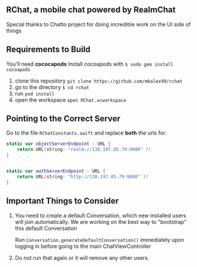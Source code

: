 ## RChat, a mobile chat powered by RealmChat

Special thanks to Chatto project for doing incredible work on the UI side of things

## Requirements to Build

You'll need **cococapods**
Install cocoapods with `$ sudo gem install cocoapods`

1. clone this repository `git clone https://github.com/mbalex99/rchat`
2. go to the directory `$ cd rchat`
3. run `pod install`
4. open the workspace `open RChat.xcworkspace`

## Pointing to the Correct Server

Go to the file `RChatConstants.swift` and replace **both** the urls for:

```swift
static var objectServerEndpoint : URL {
    return URL(string: "realm://138.197.85.79:9080" )!
}


static var authServerEndpoint : URL {
    return URL(string: "http://138.197.85.79:9080" )!
}
```

## Important Things to Consider

1. You need to create a default Conversation, which new installed users will join automatically. We are working on the best way to "bootstrap" this default Conversation

    Run `Conversation.generateDefaultConversation()` immediately upon logging in before going to the main ChatViewController 

2. Do not run that again or it will remove any other users.
